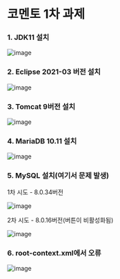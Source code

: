 # 코멘토 1차 과제

### 1. JDK11 설치

![image](https://github.com/MoonHyeonju/comento1/assets/100399677/d98aba14-485e-4ace-9b6a-f7129c10f5d6)


### 2. Eclipse 2021-03 버전 설치

![image](https://github.com/MoonHyeonju/comento1/assets/100399677/c0dc1c2a-abd5-438e-8f7d-20967281d8c1)


### 3. Tomcat 9버전 설치

![image](https://github.com/MoonHyeonju/comento1/assets/100399677/59cd0239-4c35-4b79-aff2-24252e85760b)


### 4. MariaDB 10.11 설치

![image](https://github.com/MoonHyeonju/comento1/assets/100399677/6e856c99-02b7-40b7-97e7-99dcac5da9c4)

### 5. MySQL 설치(여기서 문제 발생)

1차 시도 - 8.0.34버전

![image](https://github.com/MoonHyeonju/comento1/assets/100399677/66344c49-0ecf-4ff1-a532-4eb782775712)

2차 시도 - 8.0.16버전(버튼이 비활성화됨)

![image](https://github.com/MoonHyeonju/comento1/assets/100399677/6d9fbf7c-6a80-4339-9d0a-89d3b62faadf)


### 6. root-context.xml에서 오류
![image](https://github.com/MoonHyeonju/comento1/assets/100399677/946dafd4-5a7a-4df6-a83f-294122e71bc9)

